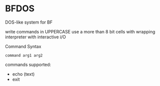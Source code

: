 # BFDOS
DOS-like system for BF

write commands in UPPERCASE
use a more than 8 bit cells with wrapping interpreter with interactive i/O


Command Syntax
```
command arg1 arg2
```


commands supported:
* echo (text)
* exit
